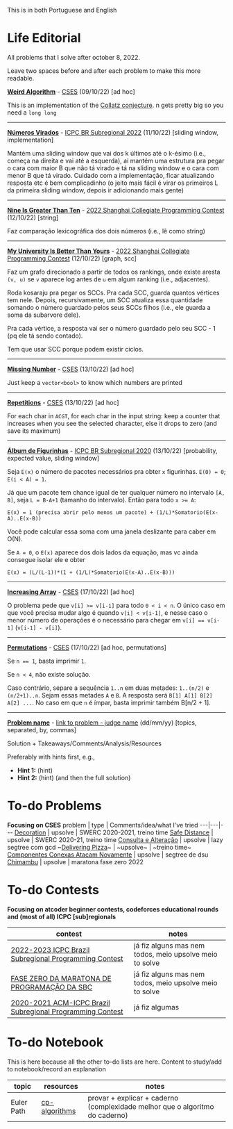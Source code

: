 This is in both Portuguese and English

# Life Editorial
All problems that I solve after october 8, 2022.

Leave two spaces before and after each problem to make this more readable.


**[Weird Algorithm](cses/weird_algorithm.cpp)** - [CSES](https://cses.fi/problemset/task/1068/) (09/10/22) [ad hoc]

This is an implementation of the [Collatz conjecture](https://en.wikipedia.org/wiki/Collatz_conjecture).
n gets pretty big so you need a `long long`

---

**[Números Virados](icpc/subbr2022/n.cpp)** - [ICPC BR Subregional 2022](https://codeforces.com/gym/103960) (11/10/22) [sliding window, implementation]

Mantém uma sliding window que vai dos k últimos até o k-ésimo (i.e., começa na direita e vai até a esquerda), aí mantém uma estrutura pra pegar o cara com maior B que não tá virado e tá na sliding window e o cara com menor B que tá virado. Cuidado com a implementação, ficar atualizando resposta etc é bem complicadinho (o jeito mais fácil é virar os primeiros L da primeira sliding window, depois ir adicionando mais gente)

---

**[Nine Is Greater Than Ten](gymcf/shanghaicpc2022/n.cpp)** - [2022 Shanghai Collegiate Programming Contest](https://codeforces.com/gym/103931) (12/10/22) [string]

Faz comparação lexicográfica dos dois números (i.e., lê como string)

---

**[My University Is Better Than Yours](gymcf/shanghaicpc2022/m.cpp)** - [2022 Shanghai Collegiate Programming Contest](https://codeforces.com/gym/103931) (12/10/22) [graph, scc]

Faz um grafo direcionado a partir de todos os rankings, onde existe aresta `(v, u)` se `v` aparece log antes de `u` em algum ranking (i.e., adjacentes).

Roda kosaraju pra pegar os SCCs. Pra cada SCC, guarda quantos vértices tem nele. Depois, recursivamente, um SCC atualiza essa quantidade somando o número guardado pelos seus SCCs filhos (i.e., ele guarda a soma da subarvore dele).

Pra cada vértice, a resposta vai ser o número guardado pelo seu SCC - 1 (pq ele tá sendo contado).

Tem que usar SCC porque podem existir ciclos.

---

**[Missing Number](cses/missing_number.cpp)** - [CSES](https://cses.fi/problemset/task/1083/) (13/10/22) [ad hoc]

Just keep a `vector<bool>` to know which numbers are printed

---

**[Repetitions](cses/repetitions.cpp)** - [CSES](https://cses.fi/problemset/task/1069/) (13/10/22) [ad hoc]

For each char in `ACGT`, for each char in the input string: keep a counter that increases when you see the selected character, else it drops to zero (and save its maximum)

---

**[Álbum de Figurinhas](icpc/subbr2020/a.cpp)** - [ICPC BR Subregional 2020](https://codeforces.com/gym/102861) (13/10/22) [probability, expected value, sliding window]

Seja `E(x)` o número de pacotes necessários pra obter `x` figurinhas. `E(0) = 0`; `E(i < A) = 1`.

Já que um pacote tem chance igual de ter qualquer número no intervalo `[A, B]`, seja `L = B-A+1` (tamanho do intervalo). Então para todo `x >= A`:

```
E(x) = 1 (precisa abrir pelo menos um pacote) + (1/L)*Somatorio(E(x-A)..E(x-B))
```

Você pode calcular essa soma com uma janela deslizante para caber em O(N).

Se `A = 0`, o `E(x)` aparece dos dois lados da equação, mas vc ainda consegue isolar ele e obter
```
E(x) = (L/(L-1))*(1 + (1/L)*Somatorio(E(x-A)..E(x-B)))
```

---

**[Increasing Array](cses/increasing_array.cpp)** - [CSES](https://cses.fi/problemset/task/1094/) (17/10/22) [ad hoc]

O problema pede que `v[i] >= v[i-1]` para todo `0 < i < n`. O único caso em que você precisa mudar algo é quando `v[i] < v[i-1]`, e nesse caso o menor número de operações é o necessário para chegar em `v[i] == v[i-1]` (`v[i-1] - v[i]`).

---

**[Permutations](cses/permutations.cpp)** - [CSES](https://cses.fi/problemset/task/1070/) (17/10/22) [ad hoc, permutations]

Se `n == 1`, basta imprimir `1`.

Se `n < 4`, não existe solução.

Caso contrário, separe a sequência `1..n` em duas metades: `1..(n/2)` e `(n/2+1)..n`. Sejam essas metades `A` e `B`. A resposta será `B[1] A[1] B[2] A[2] ...`. No caso em que `n` é ímpar, basta imprimir também B[n/2 + 1].

---

**[Problem name](readme.md)** - [link to problem - judge name](readme.md) (dd/mm/yy) [topics, separated, by, commas]

Solution + Takeaways/Comments/Analysis/Resources

Preferably with hints first, e.g.,
- **Hint 1:** (hint)
- **Hint 2:** (hint)
(and then the full solution)


# To-do Problems
**Focusing on CSES**
problem | type | Comments/idea/what I've tried
---|---|---
[Decoration](https://codeforces.com/gym/103081/problem/G) | upsolve | SWERC 2020-2021, treino time
[Safe Distance](https://codeforces.com/gym/103081/problem/C) | upsolve | SWERC 2020-21, treino time
[Consulta e Alteração](https://www.beecrowd.com.br/judge/pt/problems/view/3306?) | upsolve | lazy segtree com gcd
~[Delivering Pizza](https://codeforces.com/gym/103274/problem/D)~ | ~upsolve~ | ~treino time~
[Componentes Conexas Atacam Novamente](https://codeforces.com/gym/102020/problem/C) | upsolve | segtree de dsu
[Chimambu](https://www.beecrowd.com.br/judge/pt/challenges/view/685/3) | upsolve | maratona fase zero 2022

# To-do Contests
**Focusing on atcoder beginner contests, codeforces educational rounds and (most of all) ICPC [sub]regionals**

contest | notes
---|---
[2022-2023 ICPC Brazil Subregional Programming Contest](https://codeforces.com/gym/103960) | já fiz alguns mas nem todos, meio upsolve meio to solve
[FASE ZERO DA MARATONA DE PROGRAMAÇÃO DA SBC](https://www.beecrowd.com.br/judge/pt/contests/view/685) | já fiz alguns mas nem todos, meio upsolve meio to solve
[2020-2021 ACM-ICPC Brazil Subregional Programming Contest](https://codeforces.com/gym/102861) | já fiz algumas

# To-do Notebook
This is here because all the other to-do lists are here. Content to study/add to notebook/record an explanation

topic | resources | notes
---|---|--
Euler Path | [cp-algorithms](https://cp-algorithms.com/graph/euler_path.html) | provar + explicar + caderno (complexidade melhor que o algoritmo do caderno)
